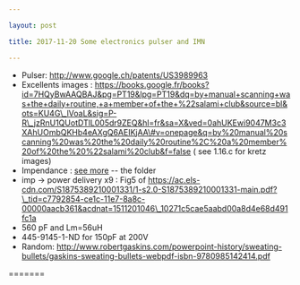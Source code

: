 ```yaml
---

layout: post

title: 2017-11-20 Some electronics pulser and IMN

---
```



-   Pulser: http://www.google.ch/patents/US3989963
-   Excellents images :
    https://books.google.fr/books?id=7HQyBwAAQBAJ&pg=PT19&lpg=PT19&dq=by+manual+scanning+was+the+daily+routine,+a+member+of+the+%22salami+club&source=bl&ots=KU4G\_lVoaL&sig=P-R\_jzRnU1QUotDTlL005dr9ZEQ&hl=fr&sa=X&ved=0ahUKEwi9047M3c3XAhUOmbQKHb4eAXgQ6AEIKjAA\#v=onepage&q=by%20manual%20scanning%20was%20the%20daily%20routine%2C%20a%20member%20of%20the%20%22salami%20club&f=false
    ( see 1.16.c for kretz images)
-   Impendance : [see more](/include/impedance/) -- the folder
-   imp -&gt; power delivery x9 : Fig5 of
    https://ac.els-cdn.com/S1875389210001331/1-s2.0-S1875389210001331-main.pdf?\_tid=c7792854-ce1c-11e7-8a8c-00000aacb361&acdnat=1511201046\_10271c5cae5aabd00a8d4e68d491fc1a
-   560 pF and Lm=56uH
-   445-9145-1-ND for 150pF at 200V
-   Random:
    http://www.robertgaskins.com/powerpoint-history/sweating-bullets/gaskins-sweating-bullets-webpdf-isbn-9780985142414.pdf

=======

